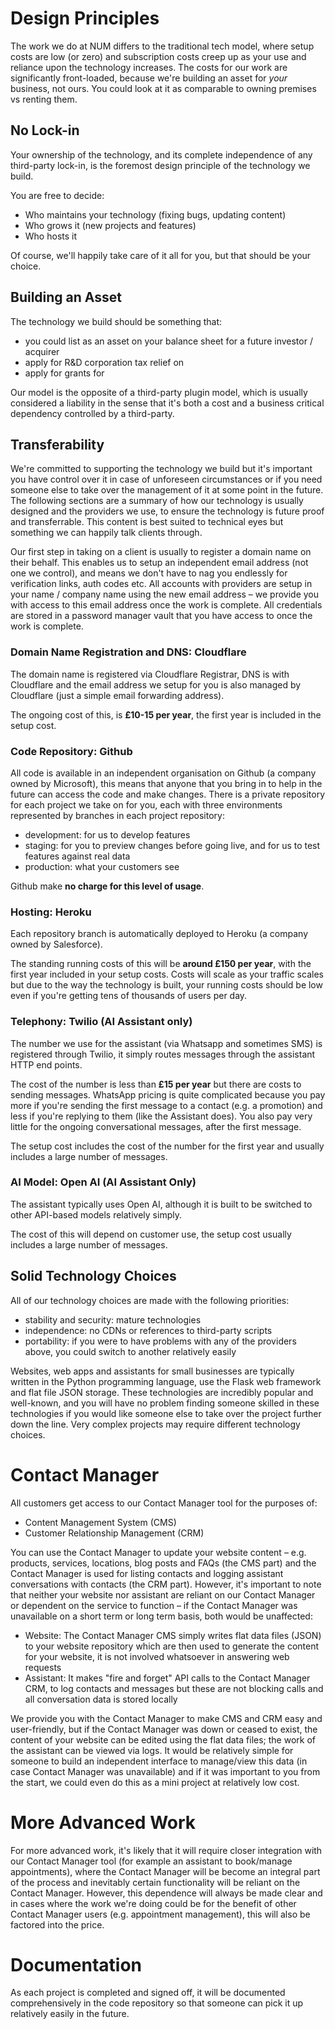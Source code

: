 # Design Principles
The work we do at NUM differs to the traditional tech model, where setup costs are low (or zero) and subscription costs creep up as your use and reliance upon the technology increases. The costs for our work are significantly front-loaded, because we're building an asset for _your_ business, not ours. You could look at it as comparable to owning premises vs renting them.

## No Lock-in
Your ownership of the technology, and its complete independence of any third-party lock-in, is the foremost design principle of the technology we build. 

You are free to decide:

- Who maintains your technology (fixing bugs, updating content)
- Who grows it (new projects and features) 
- Who hosts it

Of course, we'll happily take care of it all for you, but that should be your choice.

## Building an Asset
The technology we build should be something that:

- you could list as an asset on your balance sheet for a future investor / acquirer
- apply for R&D corporation tax relief on
- apply for grants for

Our model is the opposite of a third-party plugin model, which is usually considered a liability in the sense that it's both a cost and a business critical dependency controlled by a third-party.

## Transferability
We're committed to supporting the technology we build but it's important you have control over it in case of unforeseen circumstances or if you need someone else to take over the management of it at some point in the future. The following sections are a summary of how our technology is usually designed and the providers we use, to ensure the technology is future proof and transferrable. This content is best suited to technical eyes but something we can happily talk clients through.

Our first step in taking on a client is usually to register a domain name on their behalf. This enables us to setup an independent email address (not one we control), and means we don't have to nag you endlessly for verification links, auth codes etc. All accounts with providers are setup in your name / company name using the new email address – we provide you with access to this email address once the work is complete. All credentials are stored in a password manager vault that you have access to once the work is complete.

### Domain Name Registration and DNS: Cloudflare
The domain name is registered via Cloudflare Registrar, DNS is with Cloudflare and the email address we setup for you is also managed by Cloudflare (just a simple email forwarding address).

The ongoing cost of this, is **£10-15 per year**, the first year is included in the setup cost.

### Code Repository: Github
All code is available in an independent organisation on Github (a company owned by Microsoft), this means that anyone that you bring in to help in the future can access the code and make changes. There is a private repository for each project we take on for you, each with three environments represented by branches in each project repository:

- development: for us to develop features
- staging: for you to preview changes before going live, and for us to test features against real data
- production: what your customers see

Github make **no charge for this level of usage**.

### Hosting: Heroku
Each repository branch is automatically deployed to Heroku (a company owned by Salesforce).

The standing running costs of this will be **around £150 per year**, with the first year included in your setup costs. Costs will scale as your traffic scales but due to the way the technology is built, your running costs should be low even if you're getting tens of thousands of users per day.

### Telephony: Twilio (AI Assistant only)
The number we use for the assistant (via Whatsapp and sometimes SMS) is registered through Twilio, it simply routes messages through the assistant HTTP end points.

The cost of the number is less than **£15 per year** but there are costs to sending messages. WhatsApp pricing is quite complicated because you pay more if you're sending the first message to a contact (e.g. a promotion) and less if you're replying to them (like the Assistant does). You also pay very little for the ongoing conversational messages, after the first message. 

The setup cost includes the cost of the number for the first year and usually includes a large number of messages.

### AI Model: Open AI (AI Assistant Only)
The assistant typically uses Open AI, although it is built to be switched to other API-based models relatively simply.

The cost of this will depend on customer use, the setup cost usually includes a large number of messages.

## Solid Technology Choices
All of our technology choices are made with the following priorities:

- stability and security: mature technologies
- independence: no CDNs or references to third-party scripts
- portability: if you were to have problems with any of the providers above, you could switch to another relatively easily

Websites, web apps and assistants for small businesses are typically written in the Python programming language, use the Flask web framework and flat file JSON storage. These technologies are incredibly popular and well-known, and you will have no problem finding someone skilled in these technologies if you would like someone else to take over the project further down the line. Very complex projects may require different technology choices.

# Contact Manager
All customers get access to our Contact Manager tool for the purposes of:

- Content Management System (CMS)
- Customer Relationship Management (CRM)

You can use the Contact Manager to update your website content – e.g. products, services, locations, blog posts and FAQs (the CMS part) and the Contact Manager is used for listing contacts and logging assistant conversations with contacts (the CRM part). However, it's important to note that neither your website nor assistant are reliant on our Contact Manager or dependent on the service to function – if the Contact Manager was unavailable on a short term or long term basis, both would be unaffected:

- Website: The Contact Manager CMS simply writes flat data files (JSON) to your website repository which are then used to generate the content for your website, it is not involved whatsoever in answering web requests
- Assistant: It makes "fire and forget" API calls to the Contact Manager CRM, to log contacts and messages but these are not blocking calls and all conversation data is stored locally

We provide you with the Contact Manager to make CMS and CRM easy and user-friendly, but if the Contact Manager was down or ceased to exist, the content of your website can be edited using the flat data files; the work of the assistant can be viewed via logs. It would be relatively simple for someone to build an independent interface to manage/view this data (in case Contact Manager was unavailable) and if it was important to you from the start, we could even do this as a mini project at relatively low cost.

# More Advanced Work
For more advanced work, it's likely that it will require closer integration with our Contact Manager tool (for example an assistant to book/manage appointments), where the Contact Manager will be become an integral part of the process and inevitably certain functionality will be reliant on the Contact Manager. However, this dependence will always be made clear and in cases where the work we're doing could be for the benefit of other Contact Manager users (e.g. appointment management), this will also be factored into the price.

# Documentation
As each project is completed and signed off, it will be documented comprehensively in the code repository so that someone can pick it up relatively easily in the future. 
